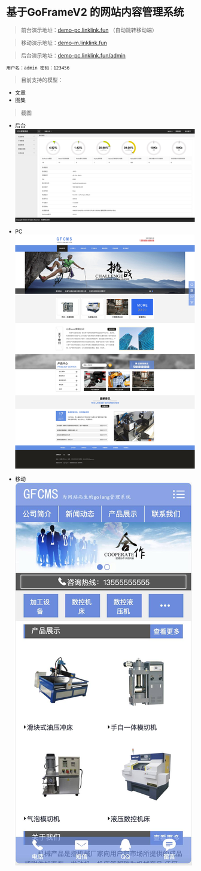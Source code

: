 # 基于GoFrameV2 的网站内容管理系统
> 前台演示地址：[demo-pc.linklink.fun](http://demo-pc.linklink.fun) （自动跳转移动端）

> 移动演示地址：[demo-m.linklink.fun](http://demo-m.linklink.fun)

> 后台演示地址：[demo-pc.linklink.fun/admin](http://demo-pc.linklink.fun/admin)

``
用户名：admin
密码：123456
``

> 目前支持的模型：
 - 文章
 - 图集

> 截图
- 后台
![image](./README/backend.jpg)
- PC
![image](./README/pc.jpg)

- 移动
![image](./README/mobile.jpg)

